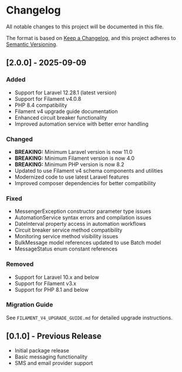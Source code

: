# Changelog

All notable changes to this project will be documented in this file.

The format is based on [Keep a Changelog](https://keepachangelog.com/en/1.0.0/),
and this project adheres to [Semantic Versioning](https://semver.org/spec/v2.0.0.html).

## [2.0.0] - 2025-09-09

### Added
- Support for Laravel 12.28.1 (latest version)
- Support for Filament v4.0.8
- PHP 8.4 compatibility
- Filament v4 upgrade guide documentation
- Enhanced circuit breaker functionality
- Improved automation service with better error handling

### Changed
- **BREAKING:** Minimum Laravel version is now 11.0
- **BREAKING:** Minimum Filament version is now 4.0
- **BREAKING:** Minimum PHP version is now 8.2
- Updated to use Filament v4 schema components and utilities
- Modernized code to use latest Laravel features
- Improved composer dependencies for better compatibility

### Fixed
- MessengerException constructor parameter type issues
- AutomationService syntax errors and compilation issues
- DateInterval property access in automation workflows
- Circuit breaker service method compatibility
- Monitoring service method visibility issues
- BulkMessage model references updated to use Batch model
- MessageStatus enum constant references

### Removed
- Support for Laravel 10.x and below
- Support for Filament v3.x
- Support for PHP 8.1 and below

### Migration Guide
See `FILAMENT_V4_UPGRADE_GUIDE.md` for detailed upgrade instructions.

## [0.1.0] - Previous Release
- Initial package release
- Basic messaging functionality
- SMS and email provider support
